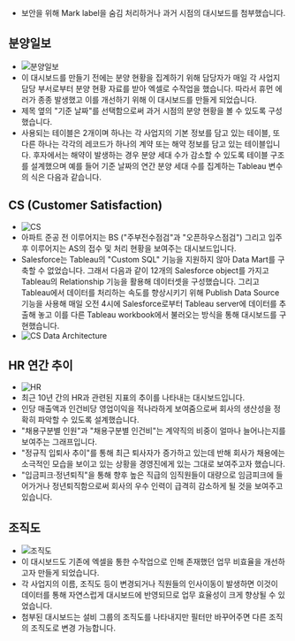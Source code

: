 - 보안을 위해 Mark label을 숨김 처리하거나 과거 시점의 대시보드를 첨부했습니다.
## 분양일보
- ![분양일보](https://i.imgur.com/qWKsbgP.png)
- 이 대시보드를 만들기 전에는 분양 현황을 집계하기 위해 담당자가 매일 각 사업지 담당 부서로부터 분양 현황 자료를 받아 엑셀로 수작업을 했습니다. 따라서 휴먼 에러가 종종 발생했고 이를 개선하기 위해 이 대시보드를 만들게 되었습니다.
- 제목 옆의 "기준 날짜"를 선택함으로써 과거 시점의 분양 현황을 볼 수 있도록 구성했습니다.
- 사용되는 테이블은 2개이며 하나는 각 사업지의 기본 정보를 담고 있는 테이블, 또 다른 하나는 각각의 레코드가 하나의 계약 또는 해약 정보를 담고 있는 테이블입니다. 후자에서는 해약이 발생하는 경우 분양 세대 수가 감소할 수 있도록 테이블 구조를 설계했으며 예를 들어 기준 날짜의 연간 분양 세대 수를 집계하는 Tableau 변수의 식은 다음과 같습니다.
## CS (Customer Satisfaction)
- ![CS](https://i.imgur.com/9FCDekW.png)
- 아파트 준공 전 이루어지는 BS ("주부전수점검"과 "오픈하우스점검") 그리고 입주 후 이루어지는 AS의 접수 및 처리 현황을 보여주는 대시보드입니다.
- Salesforce는 Tableau의 "Custom SQL" 기능을 지원하지 않아 Data Mart를 구축할 수 없었습니다. 그래서 다음과 같이 12개의 Salesforce object를 가지고 Tableau의 Relationship 기능을 활용해 데이터셋을 구성했습니다. 그리고 Tableau에서 데이터를 처리하는 속도를 향상시키기 위해 Publish Data Source 기능을 사용해 매일 오전 4시에 Salesforce로부터 Tableau server에 데이터를 추출해 놓고 이를 다른 Tableau workbook에서 불러오는 방식을 통해 대시보드를 구현했습니다.
- ![CS Data Architecture](https://i.imgur.com/vSkCbN2.png)
## HR 연간 추이
- ![HR](https://i.imgur.com/2CU7UVj.png)
- 최근 10년 간의 HR과 관련된 지표의 추이를 나타내는 대시보드입니다.
- 인당 매출액과 인건비당 영업이익을 적나라하게 보여줌으로써 회사의 생산성을 정확히 파악할 수 있도록 설계했습니다.
- "채용구분별 인원"과 "채용구분별 인건비"는 계약직의 비중이 얼마나 늘어나는지를 보여주는 그래프입니다.
- "정규직 입퇴사 추이"를 통해 최근 퇴사자가 증가하고 있는데 반해 회사가 채용에는 소극적인 모습을 보이고 있는 상황을 경영진에게 있는 그대로 보여주고자 했습니다.
- "입금피크·정년퇴직"을 통해 향후 높은 직급의 임직원들이 대량으로 임금피크에 들어가거나 정년퇴직함으로써 회사의 우수 인력이 급격히 감소하게 될 것을 보여주고 있습니다.
## 조직도
- ![조직도](https://i.imgur.com/Y7ivUF9.png)
- 이 대시보드도 기존에 엑셀을 통한 수작업으로 인해 존재했던 업무 비효율을 개선하고자 만들게 되었습니다.
- 각 사업지의 이름, 조직도 등이 변경되거나 직원들의 인사이동이 발생하면 이것이 데이터를 통해 자연스럽게 대시보드에 반영되므로 업무 효율성이 크게 향상될 수 있었습니다.  
- 첨부된 대시보드는 설비 그룹의 조직도를 나타내지만 필터만 바꾸어주면 다른 조직의 조직도로 변경 가능합니다.
